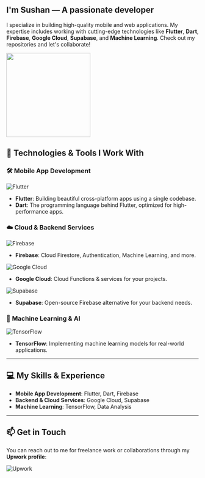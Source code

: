 ## I'm **Sushan** — A passionate developer 

I specialize in building high-quality mobile and web applications. My expertise includes working with cutting-edge technologies like **Flutter**, **Dart**, **Firebase**, **Google Cloud**, **Supabase**, and **Machine Learning**. Check out my repositories and let's collaborate! 

<img src="https://i.postimg.cc/90TdkYGG/Nb0-Vq6y8c-Ovc-X0g-Vr-JS74-Jsy-KZH8-Iu-R9-MXf-Afh-Ie-ezgif-com-optiwebp.webp" width="220" height="220">

## 🚀 Technologies & Tools I Work With

### 🛠️ **Mobile App Development**

![Flutter](https://img.shields.io/badge/Flutter-02569B?style=flat-square&logo=flutter&logoColor=white)  
- **Flutter**: Building beautiful cross-platform apps using a single codebase.
- **Dart**: The programming language behind Flutter, optimized for high-performance apps.

### ☁️ **Cloud & Backend Services**

![Firebase](https://img.shields.io/badge/Firebase-FFCA28?style=flat-square&logo=firebase&logoColor=black)  
- **Firebase**: Cloud Firestore, Authentication, Machine Learning, and more.

![Google Cloud](https://img.shields.io/badge/Google_Cloud-4285F4?style=flat-square&logo=google-cloud&logoColor=white)  
- **Google Cloud**: Cloud Functions & services for your projects.

![Supabase](https://img.shields.io/badge/Supabase-3ECF8E?style=flat-square&logo=supabase&logoColor=white)  
- **Supabase**: Open-source Firebase alternative for your backend needs.

### 🤖 **Machine Learning & AI**

![TensorFlow](https://img.shields.io/badge/TensorFlow-FF6F00?style=flat-square&logo=tensorflow&logoColor=white)  
- **TensorFlow**: Implementing machine learning models for real-world applications.

---

## 💻 My Skills & Experience

- **Mobile App Development**: Flutter, Dart, Firebase
- **Backend & Cloud Services**: Google Cloud, Supabase
- **Machine Learning**: TensorFlow, Data Analysis

---

## 📫 Get in Touch

You can reach out to me for freelance work or collaborations through my **Upwork profile**:

![Upwork](https://img.shields.io/badge/Sushan%20Niroula-5eb939?style=flat-square&logo=upwork&logoColor=white)  

